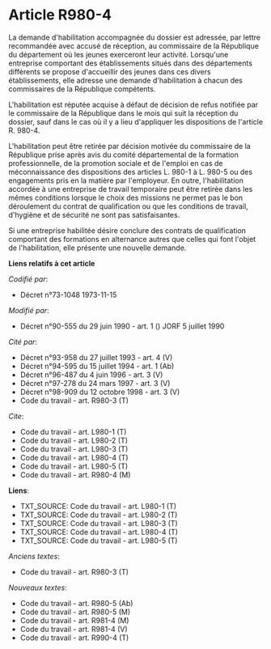 # Article R980-4

La demande d'habilitation accompagnée du dossier est adressée, par lettre recommandée avec accusé de réception, au
commissaire de la République du département où les jeunes exerceront leur activité. Lorsqu'une entreprise comportant des
établissements situés dans des départements différents se propose d'accueillir des jeunes dans ces divers établissements,
elle adresse une demande d'habilitation à chacun des commissaires de la République compétents.

L'habilitation est réputée acquise à défaut de décision de refus notifiée par le commissaire de la République dans le mois
qui suit la réception du dossier, sauf dans le cas où il y a lieu d'appliquer les dispositions de l'article R. 980-4.

L'habilitation peut être retirée par décision motivée du commissaire de la République prise après avis du comité
départemental de la formation professionnelle, de la promotion sociale et de l'emploi en cas de méconnaissance des
dispositions des articles L. 980-1 à L. 980-5 ou des engagements pris en la matière par l'employeur.    En outre,
l'habilitation accordée à une entreprise de travail temporaire peut être retirée dans les mêmes conditions lorsque le choix
des missions ne permet pas le bon déroulement du contrat de qualification ou que les conditions de travail, d'hygiène et de
sécurité ne sont pas satisfaisantes.

Si une entreprise habilitée désire conclure des contrats de qualification comportant des formations en alternance autres que
celles qui font l'objet de l'habilitation, elle présente une nouvelle demande.

**Liens relatifs à cet article**

_Codifié par_:

  - Décret n°73-1048 1973-11-15

_Modifié par_:

  - Décret n°90-555 du 29 juin 1990 - art. 1 () JORF 5 juillet 1990

_Cité par_:

  - Décret n°93-958 du 27 juillet 1993 - art. 4 (V)
  - Décret n°94-595 du 15 juillet 1994 - art. 1 (Ab)
  - Décret n°96-487 du 4 juin 1996 - art. 3 (V)
  - Décret n°97-278 du 24 mars 1997 - art. 3 (V)
  - Décret n°98-909 du 12 octobre 1998 - art. 3 (V)
  - Code du travail - art. R980-3 (T)

_Cite_:

  - Code du travail - art. L980-1 (T)
  - Code du travail - art. L980-2 (T)
  - Code du travail - art. L980-3 (T)
  - Code du travail - art. L980-4 (T)
  - Code du travail - art. L980-5 (T)
  - Code du travail - art. R980-4 (M)

**Liens**:

  - TXT_SOURCE: Code du travail - art. L980-1 (T)
  - TXT_SOURCE: Code du travail - art. L980-2 (T)
  - TXT_SOURCE: Code du travail - art. L980-3 (T)
  - TXT_SOURCE: Code du travail - art. L980-4 (T)
  - TXT_SOURCE: Code du travail - art. L980-5 (T)

_Anciens textes_:

  - Code du travail - art. R980-3 (T)

_Nouveaux textes_:

  - Code du travail - art. R980-5 (Ab)
  - Code du travail - art. R980-5 (M)
  - Code du travail - art. R981-4 (M)
  - Code du travail - art. R981-4 (V)
  - Code du travail - art. R990-4 (T)
